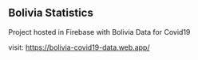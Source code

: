 ## Bolivia Statistics
Project hosted in Firebase with Bolivia Data for Covid19

visit:
https://bolivia-covid19-data.web.app/
